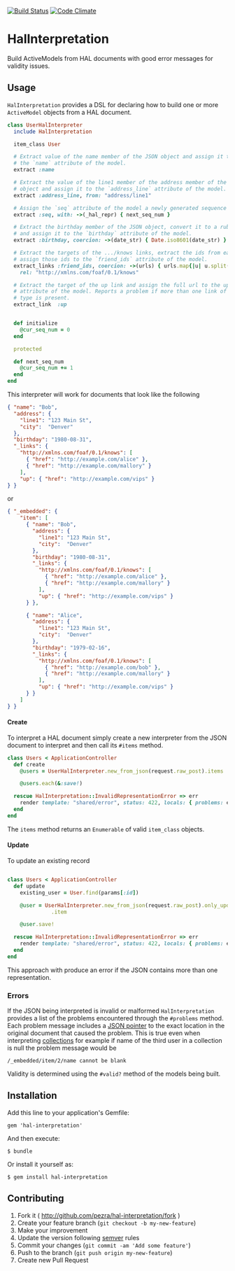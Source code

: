 [![Build Status](https://travis-ci.org/pezra/hal-interpretation.png?branch=master)](https://travis-ci.org/pezra/hal-interpretation)
[![Code Climate](https://codeclimate.com/github/pezra/hal-interpretation.png)](https://codeclimate.com/github/pezra/hal-interpretation)

# HalInterpretation

Build ActiveModels from HAL documents with good error messages
for validity issues.

## Usage

`HalInterpretation` provides a DSL for declaring how to build one or
more `ActiveModel` objects from a HAL document.

```ruby
class UserHalInterpreter
  include HalInterpretation

  item_class User

  # Extract value of the name member of the JSON object and assign it to
  # the `name` attribute of the model.
  extract :name

  # Extract the value of the line1 member of the address member of the JSON
  # object and assign it to the `address_line` attribute of the model.
  extract :address_line, from: "address/line1"

  # Assign the `seq` attribute of the model a newly generated sequence number.
  extract :seq, with: ->(_hal_repr) { next_seq_num }

  # Extract the birthday member of the JSON object, convert it to a ruby date
  # and assign it to the `birthday` attribute of the model.
  extract :birthday, coercion: ->(date_str) { Date.iso8601(date_str) }

  # Extract the targets of the .../knows links, extract the ids from each and
  # assign those ids to the `friend_ids` attribute of the model.
  extract_links :friend_ids, coercion: ->(urls) { urls.map{|u| u.split("/").last} },
    rel: "http://xmlns.com/foaf/0.1/knows"

  # Extract the target of the up link and assign the full url to the up
  # attribute of the model. Reports a problem if more than one link of this
  # type is present.
  extract_link  :up


  def initialize
    @cur_seq_num = 0
  end

  protected

  def next_seq_num
    @cur_seq_num += 1
  end
end
```

This interpreter will work for documents that look like the following

```json
{ "name": "Bob",
  "address": {
    "line1": "123 Main St",
    "city":  "Denver"
  },
  "birthday": "1980-08-31",
  "_links": {
    "http://xmlns.com/foaf/0.1/knows": [
      { "href": "http://example.com/alice" },
      { "href": "http://example.com/mallory" }
    ],
    "up": { "href": "http://example.com/vips" }
} }
```

or

```json
{ "_embedded": {
    "item": [
      { "name": "Bob",
        "address": {
          "line1": "123 Main St",
          "city":  "Denver"
        },
        "birthday": "1980-08-31",
        "_links": {
          "http://xmlns.com/foaf/0.1/knows": [
            { "href": "http://example.com/alice" },
            { "href": "http://example.com/mallory" }
          ],
          "up": { "href": "http://example.com/vips" }
      } },

      { "name": "Alice",
        "address": {
          "line1": "123 Main St",
          "city":  "Denver"
        },
        "birthday": "1979-02-16",
        "_links": {
          "http://xmlns.com/foaf/0.1/knows": [
            { "href": "http://example.com/bob" },
            { "href": "http://example.com/mallory" }
          ],
          "up": { "href": "http://example.com/vips" }
      } }
    ]
} }

```

#### Create

To interpret a HAL document simply create a new interpreter from the
JSON document to interpret and then call its `#items` method.

```ruby
class Users < ApplicationController
  def create
    @users = UserHalInterpreter.new_from_json(request.raw_post).items

    @users.each(&:save!)

  rescue HalInterpretation::InvalidRepresentationError => err
    render template: "shared/error", status: 422, locals: { problems: err.problems }
  end
end
```

The `items` method returns an `Enumerable` of valid `item_class` objects.

#### Update

To update an existing record

```ruby

class Users < ApplicationController
  def update
    existing_user = User.find(params[:id])

    @user = UserHalInterpreter.new_from_json(request.raw_post).only_update(existing_user)
              .item

    @user.save!

  rescue HalInterpretation::InvalidRepresentationError => err
    render template: "shared/error", status: 422, locals: { problems: err.problems }
  end
end
```

This approach with produce an error if the JSON contains more than one
representation.

### Errors

 If the JSON being interpreted is invalid or malformed
`HalInterpretation` provides a list of the problems encountered
through the `#problems` method. Each problem message includes a
[JSON pointer][] to the exact location in the original document that
caused the problem. This is true even when interpreting
[collections][] for example if name of the third user in a collection
is null the problem message would be

    /_embedded/item/2/name cannot be blank

Validity is determined using the `#valid?` method of the models being
built.


## Installation

Add this line to your application's Gemfile:

    gem 'hal-interpretation'

And then execute:

    $ bundle

Or install it yourself as:

    $ gem install hal-interpretation

## Contributing

1. Fork it ( http://github.com/pezra/hal-interpretation/fork )
2. Create your feature branch (`git checkout -b my-new-feature`)
3. Make your improvement
4. Update the version following [semver][] rules
5. Commit your changes (`git commit -am 'Add some feature'`)
6. Push to the branch (`git push origin my-new-feature`)
7. Create new Pull Request


[semver]: http://semver.org/
[json pointer]: http://tools.ietf.org/html/rfc6901
[collections]: https://tools.ietf.org/html/rfc6573